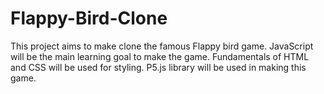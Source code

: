 # Flappy-Bird-Clone

This project aims to make clone the famous Flappy bird game. JavaScript will be
the main learning goal to make the game. Fundamentals of HTML and CSS will be
used for styling. P5.js library will be used in making this game.
